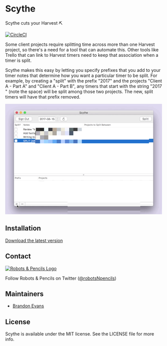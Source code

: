 # Scythe

Scythe cuts your Harvest ⛏

[![CircleCI](https://circleci.com/gh/RobotsAndPencils/Scythe.svg?style=svg)](https://circleci.com/gh/RobotsAndPencils/Scythe)

Some client projects require splitting time across more than one Harvest project, so there's a need for a tool that can automate this. Other tools like Trello that can link to Harvest timers need to keep that association when a timer is split.

Scythe makes this easy by letting you specify prefixes that you add to your timer notes that determine how you want a particular timer to be split. For example, by creating a "split" with the prefix "2017" and the projects "Client A - Part A" and "Client A - Part B", any timers that start with the string "2017 " (note the space) will be split among those two projects. The new, split timers will have that prefix removed.

![](demo.gif)

## Installation

[Download the latest version](https://github.com/RobotsAndPencils/Scythe/releases/latest)

## Contact

[![Robots & Pencils Logo](http://f.cl.ly/items/2W3n1r2R0j2p2b3n3j3c/rnplogo.png)](http://www.robotsandpencils.com)

Follow Robots & Pencils on Twitter ([@robotsNpencils](https://twitter.com/robotsNpencils))

## Maintainers

- [Brandon Evans](https://github.com/interstateone)

## License

Scythe is available under the MIT license. See the LICENSE file for more info.


